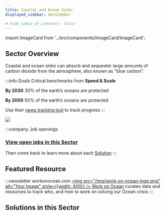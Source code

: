 ```yaml
---
title: Coastal and Ocean Sinks
displayed_sidebar: docSidebar

# hide_table_of_contents: false
---
```

import ImageCard from '../src/components/ImageCard/ImageCard';
   <meta property="og:title" content="Test Title" />
   <meta property="og:description" content="Test Description" />
   <meta property="og:url" content= "https://www.climatetechhandbook.com/" />
   <meta property="og:image" content="https://www.climatetechhandbook.com/assets/images/coastal-and-ocean-sinks-380e188d485bf7bee15f3e947b0bd548.png" />
 
## Sector Overview

Coastal and ocean sinks can absorb and sequester large amounts of carbon dioxide from the atmosphere, also known as "blue carbon".

:::info Goals
Critical benchmarks from **Speed & Scale**

**By 2030** 30% of the earth’s oceans are protected

**By 2050** 50% of the earth’s oceans are protected

Use their [news tracking tool](https://speedandscale.com/okrs/4-0-protect-nature/4-2-oceans/) to track progress
:::

![](/../static/img/coastal-and-ocean-sinks.png)

:::company Job openings
### [View open jobs in this Sector](https://climatebase.org/jobs?l=&q=&sectors=Coastal+%26+Ocean+Sinks&p=0&remote=false)

Then come back to learn more about each [Solution](#solutions-in-this-sector)
:::

<!-- :::info Job Board
[Nature Tech](https://naturetech.io/) - specifically for nature based solutions
::: -->

## Featured Resource
:::newsletter workonocean.com
<a href="https://www.workonocean.com" target="_blank">
<img src="/img/work-on-ocean-logo.png" alt="Your Image" style={{width: 400}} />
</a>
[Work on Ocean](https://www.workonocean.com) curates data and resources to track who, and how to work on solving our Ocean crisis
:::
## Solutions in this Sector

<div style={{ display: 'flex', flexWrap: 'wrap'}}>

<ImageCard
  title="Coastal Wetland Protection"
  description="Preserving and safeguarding coastal wetlands to mitigate climate change impacts and maintain ecosystem services."
  imageUrl="/img/living-shorelines.png"
  linkUrl="../solution-coastal-wetland-protection"
/>

<ImageCard
  title="Coastal Wetland Restoration"
  description="Restoring and rehabilitating coastal wetlands to enhance their carbon sequestration potential and biodiversity."
  imageUrl="/img/coastal-wetland-restoration.jpg"
  linkUrl="../solution-coastal-wetland-restoration"
/>

<ImageCard
  title="Improved Fisheries"
  description="Implementing sustainable fishing practices to ensure the recovery and resilience of marine ecosystems."
  imageUrl="/img/improved-fisheries.jpg"
  linkUrl="../solution-improved-fisheries"
/>

<ImageCard
  title="Macroalgae Protection and Restoration"
  description="For example seaweed and kelp"
  imageUrl="/img/macroalgae-protection-and-restoration.jpg"
  linkUrl="../solution-macroalgae-protection-and-restoration"
/>

<ImageCard
  title="Seaweed Farming"
  description="Cultivating seaweed as a sustainable bioresource for carbon capture and various applications."
  imageUrl="/img/seaweed-farming.jpg"
  linkUrl="../solution-seaweed-farming"
/>

</div>
<!-- 
## Example Companies:

<div style={{ display: 'flex', flexWrap: 'wrap', justifyContent: 'center' }}>
  <a href="https://cleanseasolutions.no/" style={{ margin: '10px', textAlign: 'center' }}>
    <img src="https://www.globalclimatelandscape.org/icons/Ocean-NB-.cleanseasolutions.no.jpeg" alt="Clean Sea Solutions AS" style={{ width: '100px' }} />
    <p>Clean Sea Solutions AS</p>
  </a>
  <a href="http://fishcoin.co" style={{ margin: '10px', textAlign: 'center' }}>
    <img src="https://www.globalclimatelandscape.org/icons/Ocean-SEA-.fishcoin.co.jpeg" alt="Fishcoin" style={{ width: '100px' }} />
    <p>Fishcoin</p>
  </a>
  <a href="http://www.gringgo.co" style={{ margin: '10px', textAlign: 'center' }}>
    <img src="https://www.globalclimatelandscape.org/icons/Ocean-SEA-.gringgo.co.jpeg" alt="Gringgo" style={{ width: '100px' }} />
    <p>Gringgo</p>
  </a>
  <a href="http://www.varshajal.com/" style={{ margin: '10px', textAlign: 'center' }}>
    <img src="https://www.globalclimatelandscape.org/icons/Ocean-South Asia-.varshajal.com.jpeg" alt="Kedia Rainwater Harvesting Pvt Ltd" style={{ width: '100px' }} />
    <p>Kedia Rainwater Harvesting Pvt Ltd</p>
  </a>
  <a href="http://pinovo.com" style={{ margin: '10px', textAlign: 'center' }}>
    <img src="https://www.globalclimatelandscape.org/icons/Ocean-NB-.pinovo.com.jpeg" alt="Pinovo AS" style={{ width: '100px' }} />
    <p>Pinovo AS</p>
  </a>
</div> -->